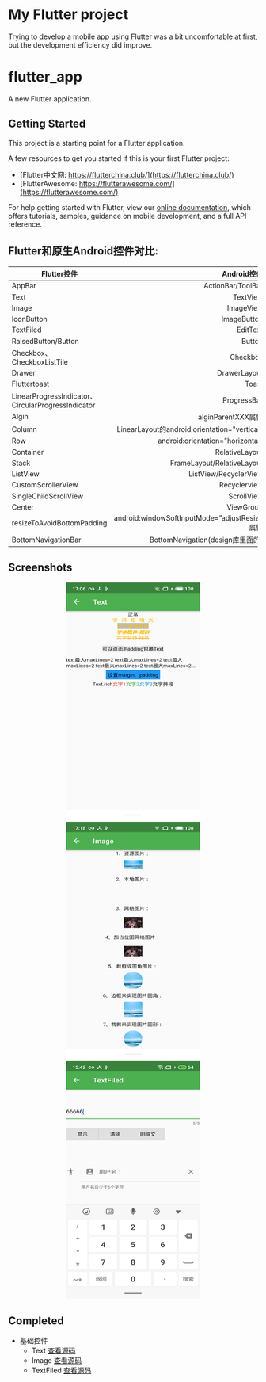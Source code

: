 # My Flutter project
Trying to develop a mobile app using Flutter was a bit uncomfortable at first, but the development efficiency did improve.  

# flutter_app

A new Flutter application.

## Getting Started

This project is a starting point for a Flutter application. 

A few resources to get you started if this is your first Flutter project:

- [Flutter中文网: https://flutterchina.club/](https://flutterchina.club/)
- [FlutterAwesome: https://flutterawesome.com/](https://flutterawesome.com/)

For help getting started with Flutter, view our 
[online documentation](https://flutter.io/docs), which offers tutorials, 
samples, guidance on mobile development, and a full API reference.  
  
## Flutter和原生Android控件对比:  
| Flutter控件 | Android控件 | 
| - | -: | 
| AppBar | ActionBar/ToolBar| 
| Text | TextView | 
| Image | ImageView | 
| IconButton | ImageButton | 
| TextFiled | EditText | 
| RaisedButton/Button | Button | 
| Checkbox、CheckboxListTile | Checkbox | 
| Drawer | DrawerLayout | 
| Fluttertoast | Toast | 
| LinearProgressIndicator、CircularProgressIndicator | ProgressBar | 
| Algin | alginParentXXX属性 | 
| Column | LinearLayout的android:orientation="vertical" | 
| Row | android:orientation="horizontal" | 
| Container | RelativeLayout | 
| Stack | FrameLayout/RelativeLayout | 
| ListView | ListView/RecyclerView | 
| CustomScrollerView | Recyclerview | 
| SingleChildScrollView | ScrollView | 
| Center | ViewGroup | 
| resizeToAvoidBottomPadding | android:windowSoftInputMode=”adjustResize属性 | 
| BottomNavigationBar | BottomNavigation(design库里面的) | 

## Screenshots
<div align="center">
<img src="/Screenshots/text.png"  height="480" width="270">
<img src="/Screenshots/image.png"  height="480" width="270">
<img src="/Screenshots/textfiled.png"  height="480" width="270">
</div>

## Completed

+ 基础控件
    + Text   [查看源码](/lib/widget/child/child_text.dart)
    + Image  [查看源码](/lib/widget/child/child_image.dart)
    + TextFiled  [查看源码](/lib/widget/child/child_textfiled.dart)
